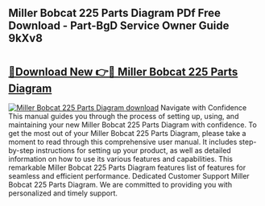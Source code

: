 ## Miller Bobcat 225 Parts Diagram PDf Free Download - Part-BgD Service Owner Guide 9kXv8

# <h2><a href="http://dfmdhv.blite.top/?on=Miller+Bobcat+225+Parts+Diagram">🔗Download New 👉🔴 Miller Bobcat 225 Parts Diagram</a></h2>

[![Miller Bobcat 225 Parts Diagram download](https://i.imgur.com/lujVjoI.png)](http://dfmdhv.blite.top/?on=Miller+Bobcat+225+Parts+Diagram)
Navigate with Confidence This manual guides you through the process of setting up, using, and maintaining your new Miller Bobcat 225 Parts Diagram with confidence. To get the most out of your Miller Bobcat 225 Parts Diagram, please take a moment to read through this comprehensive user manual. It includes step-by-step instructions for setting up your product, as well as detailed information on how to use its various features and capabilities. This remarkable Miller Bobcat 225 Parts Diagram features list of features for seamless and efficient performance. Dedicated Customer Support Miller Bobcat 225 Parts Diagram. We are committed to providing you with personalized and timely support.
